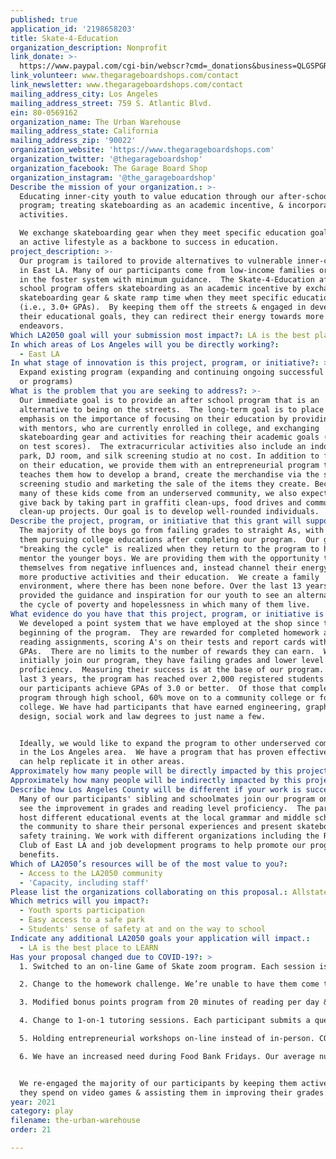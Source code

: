 ```yaml
---
published: true
application_id: '2198658203'
title: Skate-4-Education
organization_description: Nonprofit
link_donate: >-
  https://www.paypal.com/cgi-bin/webscr?cmd=_donations&business=QLGSPGRJ5UC26&currency_code=USD&source=url
link_volunteer: www.thegarageboardshops.com/contact
link_newsletter: www.thegarageboardshops.com/contact
mailing_address_city: Los Angeles
mailing_address_street: 759 S. Atlantic Blvd.
ein: 80-0569162
organization_name: The Urban Warehouse
mailing_address_state: California
mailing_address_zip: '90022'
organization_website: 'https://www.thegarageboardshops.com'
organization_twitter: '@thegarageboardshop'
organization_facebook: The Garage Board Shop
organization_instagram: '@the_garageboardshop'
Describe the mission of your organization.: >-
  Educating inner-city youth to value education through our after-school
  program; treating skateboarding as an academic incentive, & incorporating art
  activities.

  We exchange skateboarding gear when they meet specific education goals; using
  an active lifestyle as a backbone to success in education.
project_description: >-
  Our program is tailored to provide alternatives to vulnerable inner-city youth
  in East LA. Many of our participants come from low-income families or children
  in the foster system with minimum guidance.  The Skate-4-Education after
  school program offers skateboarding as an academic incentive by exchanging
  skateboarding gear & skate ramp time when they meet specific education goals
  (i.e., 3.0+ GPAs).  By keeping them off the streets & engaged in developing
  their educational goals, they can redirect their energy towards more positive
  endeavors.
Which LA2050 goal will your submission most impact?: LA is the best place to PLAY
In which areas of Los Angeles will you be directly working?:
  - East LA
In what stage of innovation is this project, program, or initiative?: >-
  Expand existing program (expanding and continuing ongoing successful projects
  or programs)
What is the problem that you are seeking to address?: >-
  Our immediate goal is to provide an after school program that is an
  alternative to being on the streets.  The long-term goal is to place an
  emphasis on the importance of focusing on their education by providing them
  with mentors, who are currently enrolled in college, and exchanging
  skateboarding gear and activities for reaching their academic goals (i.e, A's
  on test scores).  The extracurricular activities also include an indoor skate
  park, DJ room, and silk screening studio at no cost. In addition to focusing
  on their education, we provide them with an entrepreneurial program that
  teaches them how to develop a brand, create the merchandise via the silk
  screening studio and marketing the sale of the items they create. Because so
  many of these kids come from an underserved community, we also expect them to
  give back by taking part in graffiti clean-ups, food drives and community
  clean-up projects. Our goal is to develop well-rounded individuals.
Describe the project, program, or initiative that this grant will support to address the problem identified.: >-
  The majority of the boys go from failing grades to straight As, with many of
  them pursuing college educations after completing our program.  Our goal of
  "breaking the cycle" is realized when they return to the program to help
  mentor the younger boys. We are providing them with the opportunity to remove
  themselves from negative influences and, instead channel their energy towards
  more productive activities and their education.  We create a family
  environment, where there has been none before. Over the last 13 years, we have
  provided the guidance and inspiration for our youth to see an alternative to
  the cycle of poverty and hopelessness in which many of them live.
What evidence do you have that this project, program, or initiative is or will be successful, and how will you define and measure success?: >-
  We developed a point system that we have employed at the shop since the
  beginning of the program.  They are rewarded for completed homework and
  reading assignments, scoring A's on their tests and report cards with 3.0+
  GPAs.  There are no limits to the number of rewards they can earn.  When they
  initially join our program, they have failing grades and lower level reading
  proficiency.  Measuring their success is at the base of our program.  Over the
  last 3 years, the program has reached over 2,000 registered students.  72% of
  our participants achieve GPAs of 3.0 or better.  Of those that complete the
  program through high school, 60% move on to a community college or four-year
  college. We have had participants that have earned engineering, graphic
  design, social work and law degrees to just name a few.


  Ideally, we would like to expand the program to other underserved communities
  in the Los Angeles area.  We have a program that has proven effective and we
  can help replicate it in other areas.
Approximately how many people will be directly impacted by this project, program, or initiative?: '2000'
Approximately how many people will be indirectly impacted by this project, program, or initiative?: '5000'
Describe how Los Angeles County will be different if your work is successful.: >-
  Many of our participants' sibling and schoolmates join our program once they
  see the improvement in grades and reading level proficiency.  The participants
  host different educational events at the local grammar and middle schools in
  the community to share their personal experiences and present skateboard
  safety training. We work with different organizations including the Rotary
  Club of East LA and job development programs to help promote our program
  benefits.
Which of LA2050’s resources will be of the most value to you?:
  - Access to the LA2050 community
  - 'Capacity, including staff'
Please list the organizations collaborating on this proposal.: Allstate
Which metrics will you impact?:
  - Youth sports participation
  - Easy access to a safe park
  - Students' sense of safety at and on the way to school
Indicate any additional LA2050 goals your application will impact.:
  - LA is the best place to LEARN
Has your proposal changed due to COVID-19?: >
  1. Switched to an on-line Game of Skate zoom program. Each session is made up of a group of 10-15 participants including mentors. It is an on-line competition, where participants perform a skateboarding trick. Tricks are voted on & the participant with the highest score wins the challenge & earns free skateboarding gear.

  2. Change to the homework challenge. We’re unable to have them come to the shop for their daily homework/tutoring sessions so we are now holding these sessions on-line. Each participant is required to complete a minimum amount of homework before they can participate in the points program.

  3. Modified bonus points program from 20 minutes of reading per day & a 3 paragraph essay summarizing what they read to 1 book per week & 6 paragraph essay summarizing what they read.

  4. Change to 1-on-1 tutoring sessions. Each participant submits a question in advance to our tutors, who follows up with them to help them work through their question. We established a daily 3 hour window in which to provide 1-on-1 tutoring.

  5. Holding entrepreneurial workshops on-line instead of in-person. COVID-19 experience has provided a real life example of how an entrepreneur must be flexible to unforeseen challenges & new business opportunities.

  6. We have an increased need during Food Bank Fridays. Our average number of food boxes was 200 pre-COVID-19; it is now 400 30 - 50 lb boxes. Our challenge has proven to be accessing enough food from the food bank to provide at our Food Bank Fridays. 


  We re-engaged the majority of our participants by keeping them active, reducing the amount of time
  they spend on video games & assisting them in improving their grades.
year: 2021
category: play
filename: the-urban-warehouse
order: 21

---
```

